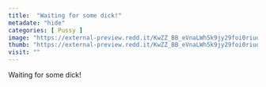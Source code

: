 ```yaml
---
title:  "Waiting for some dick!"
metadate: "hide"
categories: [ Pussy ]
image: "https://external-preview.redd.it/KwZZ_BB_eVnaLWh5k9jy29foi0riuohK9Ytk_nbh-I8.jpg?auto=webp&s=e0de9e13e1824a53578a5fc67c4c5d4ee1213e60"
thumb: "https://external-preview.redd.it/KwZZ_BB_eVnaLWh5k9jy29foi0riuohK9Ytk_nbh-I8.jpg?width=216&crop=smart&auto=webp&s=c7d97a4fa8668cc7a3cc3eeda76b067e20d4b444"
visit: ""
---
```

Waiting for some dick!
